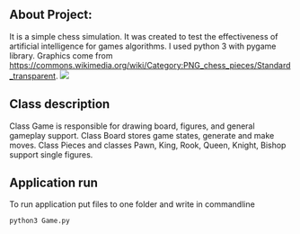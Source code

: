 ## About Project:
It is a simple chess simulation. It was created to test the effectiveness of artificial intelligence for games algorithms. I used python 3 with pygame library. Graphics come from
https://commons.wikimedia.org/wiki/Category:PNG_chess_pieces/Standard_transparent.
![](https://i.imgur.com/M2GyBxY.png)

## Class description
Class Game is responsible for drawing board, figures, and general gameplay support. Class Board stores game states, generate and make moves. Class Pieces and classes Pawn, King, Rook, Queen, Knight, Bishop support single figures.

## Application run
To run application put files to one folder and write in commandline
``` 
python3 Game.py 
```






    